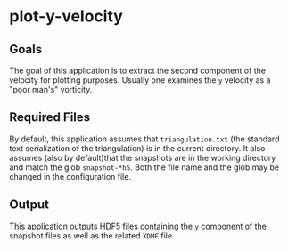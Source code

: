 plot-y-velocity
===============
Goals
-----
The goal of this application is to extract the second component of the velocity
for plotting purposes. Usually one examines the `y` velocity as a "poor man's"
vorticity.

Required Files
--------------
By default, this application assumes that `triangulation.txt` (the standard text
serialization of the triangulation) is in the current directory. It also assumes
(also by default)that the snapshots are in the working directory and match the
glob `snapshot-*h5`. Both the file name and the glob may be changed in the
configuration file.

Output
------
This application outputs HDF5 files containing the `y` component of the snapshot
files as well as the related `XDMF` file.
